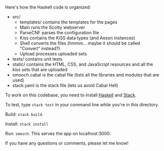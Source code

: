 Here's how the Haskell code is organized:

  * src/
    * templates/ contains the templates for the pages
    * Main runs the Scotty webserver
    * ParseCNF parses the configuration file
    * Kiss contains the KiSS data types (and Aeson instances)
    * Shell converts the files (hmmm... maybe it should be called "Convert" instead?)
    * Upload processes uploaded sets
  * tests/ contains unit tests
  * static/ contains the HTML, CSS, and JavaScript resources and all the kiss sets that are uploaded
  * smooch.cabal is the cabal file (lists all the libraries and modules that are used)
  * stack.yaml is the stack file (lets us avoid Cabal Hell)

To work on this codebase, you need to install [Haskell](https://www.haskell.org/downloads) 
and [Stack](https://github.com/commercialhaskell/stack/wiki/Downloads). 

To test, type `stack test` in your command line while you're in this directory.

Build: `stack build`.

Install: `stack install`

Run: `smooch`. This serves the app on localhost:3000.

If you have any questions or comments, please let me know! 
